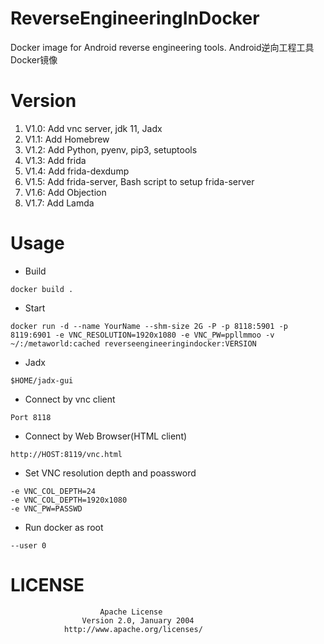 # ReverseEngineeringInDocker
Docker image for Android reverse engineering tools. Android逆向工程工具Docker镜像

# Version

1. V1.0: Add vnc server, jdk 11, Jadx
2. V1.1: Add Homebrew
3. V1.2: Add Python, pyenv, pip3, setuptools
4. V1.3: Add frida
5. V1.4: Add frida-dexdump
6. V1.5: Add frida-server, Bash script to setup frida-server
7. V1.6: Add Objection
8. V1.7: Add Lamda

# Usage

- Build

```
docker build .
```

- Start

```
docker run -d --name YourName --shm-size 2G -P -p 8118:5901 -p 8119:6901 -e VNC_RESOLUTION=1920x1080 -e VNC_PW=ppllmmoo -v ~/:/metaworld:cached reverseengineeringindocker:VERSION
```

- Jadx

```
$HOME/jadx-gui
```

- Connect by vnc client

```
Port 8118
```

- Connect by Web Browser(HTML client)

```
http://HOST:8119/vnc.html
```

- Set VNC resolution depth and poassword

```
-e VNC_COL_DEPTH=24
-e VNC_COL_DEPTH=1920x1080
-e VNC_PW=PASSWD
```

- Run docker as root

```
--user 0
```

# LICENSE
```text
                    Apache License
                Version 2.0, January 2004
            http://www.apache.org/licenses/
```

